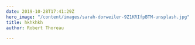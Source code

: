```yaml
---
date: 2019-10-28T17:41:29Z
hero_image: "/content/images/sarah-dorweiler-9Z1KRIfpBTM-unsplash.jpg"
title: hkhkhkh
author: Robert Thoreau

---
```

